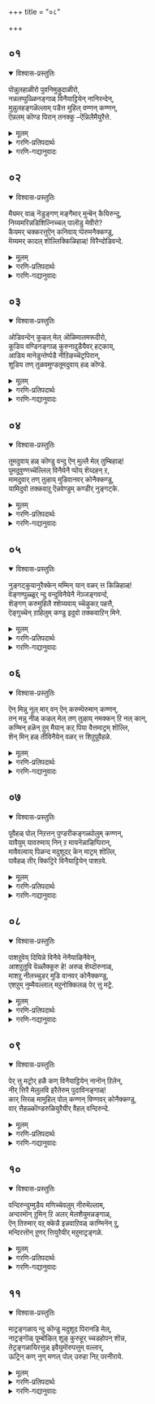 +++
title = "०८"

+++

## ०१
<details open><summary>विश्वास-प्रस्तुतिः</summary>

पॊन्नुलहाळीरो पुवनिमुऴुदाळीरो,  
नन्नलप्पुळ्ळिनङ्गाळ् विनैयाट्टियेन् नानिरन्देन्,  
मुन्नुलहङ्गळॆल्लाम् पडैत्त मुहिल् वण्णन् कण्णन्,  
ऎन्नलम् कॊण्ड पिरान् तनक्कु –ऎन्निलैमैयुरैत्ते.
</details>

<details><summary>मूलम्</summary>

पॊन्नुलहाळीरो पुवनिमुऴुदाळीरो,  
नन्नलप्पुळ्ळिनङ्गाळ् विनैयाट्टियेन् नानिरन्देन्,  
मुन्नुलहङ्गळॆल्लाम् पडैत्त मुहिल् वण्णन् कण्णन्,  
ऎन्नलम् कॊण्ड पिरान् तनक्कु –ऎन्निलैमैयुरैत्ते.
</details>

<details><summary>गरणि-प्रतिपदार्थः</summary>

पॊन् उलहु आळीरो = परमपदवन्नु आळुवन्तागिरि, पुवनि मुऴुदु आळीरो = समस्त भूमण्डलवन्ने आळुवन्तागिरि, नल् नलम् = ऒळ्ळॆय सद्गुणगळुळ्ळ, पुळ् इनङ्गाळ् = पक्षिसमूहगळे,विनैयाट्टियेन् = महापापिष्ठळु नानु, नान् इरन्देन् = नानु \(निम्मन्नु\) प्रार्थिसुत्तेनॆ, मुन् = प्रारम्भदल्लि, उलहङ्गळ् ऎल्लाम् = समस्त लोकगळन्नू, पडैत्त = पडॆदुकॊण्ड \(सृष्टिसिद\), मुहिल् वण्णन् = मुगुलवण्णनाद, कण्णन् = अत्याकर्षकनु ऎन् नलम् कॊण्ड = नन्ननल्मॆगळन्नॆल्ला \(ऒळ्ळॆय गुणगळन्नु\) अपहरिसिद पिरान् तनक्कु = परमपुरुषनिगॆ, ऎन् निलैमै = नन्न दुस्थितियन्नु, उरैत्ते = बिन्नविसिये.
</details>

<details><summary>गरणि-गद्यानुवादः</summary>

ऒळ्ळॆय सद्गुणगळुळ्ळ पक्षिसमूहगळे, महापापिष्ठळाद नानु निम्मन्नु प्रार्थिसुत्तेनॆ. प्रारम्भदल्लि समस्तलोकगळन्नू सृष्टिसिद मुगिलवण्णनाद अत्याकर्षकनिगॆ, नन्न ऒळ्ळॆयगुणगळन्नॆल्ला अपहरिसिद परमपुरुषनिगॆ, नन्न दुःस्थितियन्नु नीवु भिन्नविसिये, परमपदवन्नुआळुवन्तागिरि, इल्लवे समस्तभूमण्डलवन्ने आळुवन्तागिरि. 

ईतिरुवाय् मॊऴिय पाशुरगळल्लि आळ्वाररु नायकियागि तम्म विरहसङ्कटवन्नु, तम्म सर्वस्ववन्नू कसिदुकॊण्डिरुव परमपुरुषनाद भगवन्तनल्लि बिन्नविसुवन्तॆ, स्वच्छन्दवागि हाराडुव बगॆबगॆय पक्षिसमूहगळन्नु दौत्यनडॆसुवन्तॆ बेडिकॊळ्ळुत्ताळॆ. 

पक्षिगळु भूमियन्नू आकाशवन्नू तम्मिष्टदन्तॆ बळसिकॊळ्ळतक्कवु. अवुगळ वास भूमिय मेलॆ, सञ्चार, हाराटगळॆल्ल आकाशदल्लि भूमिगॆ अण्टिरुवाग, अल्लिन कष्टकार्पण्यगळल्लि भागिगळागिद्दरू, भूमियन्नु बिट्टकूडले अदन्नॆल्ला मरॆतु आनन्ददिन्द इरतक्कवु. इदु अवुगळ सद्गुण. 

’नायकि’ हेळुत्ताळॆ- पक्षिसमूहगळे, कष्टपडुववरिगॆ, दुःखगळिगॆ, विरहिगळिगॆ नीवु उपकारमाडुव ऒळ्ळॆय गुणस्वभाववन्नुळ्ळवरु.परमपददल्लिरुववनू, अत्याकर्षकनू, मुगिलवण्णनू, ऎल्ला लोकगळन्नू सृष्टिसिदवनू आद परमपुरुषनु नन्न सर्वस्ववन्नू कसिदुकॊण्डु होगिद्दानॆ. अवनिन्द अगलिरुव दुःस्थितिगॆ नन्नन्नु तन्दिट्टिद्दानॆ. नीवु अवन बळिगॆ होगिनन्नीदुःस्थितियन्नु बिन्नविसि, नन्नन्नु कनिकरिसुवन्तॆ माडिरि. निम्म ई उपकारक्कॆ भूमण्डलवन्नू परमपदवन्नू आळुवन्तागिरि. 

उपकारक्कॆ प्रत्युपकार मादुवुदु धर्म. भगवन्तनिन्द अगलि, कॊरगुत्ता बन्धनदल्लिरुव नायकिगॆ उपकारमाडि, अवळु तन्नपरमपुरुषनन्नु सेरुवन्तॆ माडुव महदुपकारक्कॆ इह-परगळॆरडन्नू कॊट्टरू तीरदु ऎन्नलागुत्तदॆ.
</details>


## ०२
<details open><summary>विश्वास-प्रस्तुतिः</summary>

मैयमर् वाळ् नॆडुङ्गण् मङ्गैमार् मुन्बॆन् कैयिरुन्दु,  
निय्यमरिन्नडिशिल्निच्चल् पालॊडु मेवीरो?   
कैयमर् चक्करत्तुऎन् कनिवाय् प्पॆरुमनैक्कण्डु,  
मॆय्यमर् कादल् शॊल्लिक्किळिहाळ्\! विरैन्दोडिवन्दे.
</details>

<details><summary>मूलम्</summary>

मैयमर् वाळ् नॆडुङ्गण् मङ्गैमार् मुन्बॆन् कैयिरुन्दु,  
निय्यमरिन्नडिशिल्निच्चल् पालॊडु मेवीरो?   
कैयमर् चक्करत्तुऎन् कनिवाय् प्पॆरुमनैक्कण्डु,  
मॆय्यमर् कादल् शॊल्लिक्किळिहाळ्\! विरैन्दोडिवन्दे.
</details>

<details><summary>गरणि-प्रतिपदार्थः</summary>

मै अमर् = काडिगॆ तीडिरुव, वाळ् = सुन्दरवाद, नॆडुकण् = विशालवाद कण्णुगळ, मङ्गैमार् = युवतियर, मुन्बु = मुन्दॆ, ऎन् कै इरुन्दु= नन्नकैयिन्दले, नॆय् अमर् = तुप्पदिन्द कूडिद, इन् = इनिदाद, अडिशल् = अन्नवन्नू, निच्चल् = नित्यवू, पालॊडु = हालन्नू मेवीरो =उण्णुविरन्तॆ, कै अमर् = कैयल्लि धरिसिरुव, चक्करत्तु = चक्रायुधवन्नुळ्ळ, ऎन् = नन्न, कनिवाय् =तॊण्डेहण्णिनन्थ चॆन्दुटियुळ्ळ, पॆरुमानै कण्डु = परमपुरुषनन्नु कण्डु, मैय् अमर् = मैयल्लि तुम्बिरुव, कादल् शॊल्लि = प्रेमवन्नु तिळिसि, किळिहाल्= गिळिगळे, विरैन्दु = बेग, ओडि वन्दु = ओडि बन्दु.
</details>

<details><summary>गरणि-गद्यानुवादः</summary>

गिळिगळे, कैयल्लि चक्रायुधवन्नु धरिसिरुव, तॊण्डॆहण्णिनन्थ ऎन्दुटिय परमपुरुषनन्नु कण्डु, नन्न मैयल्लि कण्डु, नन्न मैयल्लि तुम्बिरुव प्रेमवन्नु तिळिसि, बेग ओडिबन्दु, काडिगॆ तीडिरुव, सुन्दरवाद विशालवाद कण्णुगळ युवतियर ऎदुरल्लि नन्न कैयिन्दले तुप्प बॆरॆसिद इनिदाद अन्नवन्नू हालन्नू उण्णुविरन्तॆ. 

हिन्दिन पाशुरदल्लि पक्षिगळे \(पक्षिगळ हिण्डुगळे\) ऎन्दु सम्बोधिसलायितु. गगनदल्लि मेलमेलक्कॆ बलु ऎत्तरक्कॆ हारि होगुव हक्किगळु अवु ऎन्दु तोरुत्तदॆ. अवु परमपुरुषनिगॆ मुट्टिसुव तन्न व्यामोह वार्तॆगॆ अवक्कॆ ई लोकवन्नू, परलोकवन्नू नीडिद्दायितु. ई पाशुरदल्लि गिळिय हिण्डन्नु कुरितु हेळलागुत्तिदॆ. अवेनु पञ्जरद साकुगिळिगळो, सामान्यवाद स्वच्छन्द गिळिगळो काणॆ. अवु माडुव उपकार्‍अक्कॆ नडॆसुव औतणवन्नादरू गमनिसोण. 

नायकि हेळुत्ताळॆ- गिळिगळे, नीवु चक्रायुधवन्नु धरिसिरुव \(परमसमर्थनाद\), तॊण्डॆहण्णिन तुटिगळ \(अत्याकर्षक सुन्दरनाद\) परमपुरुषन बळिगॆ होगि, नन्न भरिसलारद व्यामोहवन्नु अवनल्लि बिन्नविसि, बेग नन्नल्लिगॆ बन्दु बिडि. नीवु माडुव उपकारक्कॆ प्रतियागि, युवतियराद नन्न गॆळतियर कण्ण मुन्दॆये, नन्नकैयिन्दले, निमगॆ तुप्पान्नवन्नु उणिसुत्तेनॆ. हालन्नु कुडिसुत्तेनॆ. \(तुप्पान्नवन्नू हालन्नवन्नू उणिसुत्तेनॆ\). निमगॆ तृप्तियन्नू सन्तोषवन्नूनीडुत्तेनॆ.
</details>


## ०३
<details open><summary>विश्वास-प्रस्तुतिः</summary>

ओडिवन्दॆन् कुऴल् मेल् ऒळिमालमरूदीरो,  
कूडिय वण्डिनङ्गाळ् कुरुनादुडैयैवर् हट्काय्,  
आडिय मानॆडुन्तेर्प्पडै नीऱिऴच्चॆट्रपिरान्,  
शूडिय तण् तुळवमुण्डतूमदुवाय् हळ् कॊण्डे.
</details>

<details><summary>मूलम्</summary>

ओडिवन्दॆन् कुऴल् मेल् ऒळिमालमरूदीरो,  
कूडिय वण्डिनङ्गाळ् कुरुनादुडैयैवर् हट्काय्,  
आडिय मानॆडुन्तेर्प्पडै नीऱिऴच्चॆट्रपिरान्,  
शूडिय तण् तुळवमुण्डतूमदुवाय् हळ् कॊण्डे.
</details>

<details><summary>गरणि-प्रतिपदार्थः</summary>

ओडि वन्दु= ओडिबन्दु, ऎन् कुऴल् मेल् = नन्न तलॆगूदलल्लि मुडिदिरुव, ऒळिमा मलर् = प्रकाशिसुव दॊड्ड हूगळ मेलॆ, ऊदीरो = ऊदिरि, कूडिय = ऒट्टुगूडिरुव, वण्डु इनङ्गाळ् = दुम्बिय हिण्डुगळे, कुरुनादु उडैय =कुरुनाडन्नुळ्ळ, ऐवर् हट्कु आय्= ऐवरिगॆ ऒदगिबन्दु, आडिय = ओडाडु \(हरिदाडु\)त्तिरुव मा =दॊड्ड, नॆडु= विस्तारवाद, तेर् पडै = तेरिन सैन्यवन्नु, नीऱु ऎऴ = पुडिपुडियागुवन्तॆ, शॆट्र = नाशमाडिद, पिरान् = परमपुरुषनु, शूडिय = मुडिदिरुव, तण् = तम्पाद, तुळवम् = तुलसियन्नु, उण्डक् = उण्ड, तू मदुवाय् हळ् कॊण्डे = परिशुद्धवाद जेनुसविद बायन्निट्टुकॊण्डे. 
</details>

<details><summary>गरणि-गद्यानुवादः</summary>

ऒट्टुगूडिरुव दुम्बिय हिण्डुगळे, कुरुनाडन्नुळ्ळ ऐवरिगॆ ऒदगि बन्दु, नुग्गि हरिदाडुव दॊड्ड विस्तारवाद तेरिन सैन्यवन्नु पुडिपुडियागुवन्तॆ नाशपडिसिद परमपुरुषनु मुडिदिरुव तम्पाद तुलसियन्नुण्ड शुद्धवाद जेनिन बायन्निट्टुकॊन्दे, ओडि बन्दु, नन्न तलॆगूदलिगॆ मुडिदिरुव प्रकाशिसुव दॊड्डहूगळमेलॆ ऊदिरि. 

हिन्दिन ऎरडु पाशुरगळल्लि ’नायकि’ तनगॆ उपकार माडिद पक्षिगळिगॆ प्रतियागि तानु तन्न कैयल्लि साध्यवादद्दन्नू साध्यवागिद्दन्नू सूरॆगॊळ्ळुवन्तॆ माडुवॆनॆन्दळष्टॆ. ई बगॆय कॊडुगॆय बगॆगॆ अवळिगॆ हेगॆन्निसितो काणॆ. ई पाशुरदल्लि तनगॆ भगवन्तन कडॆय ’प्रसाद’ ऒन्दु विधद \(रूपदल्लि\) सेरिदरॆ सन्तोषवागुवुदु ऎम्बन्तॆ, अवळु दुम्बिगळन्नु कुरितु हेळुत्ताळॆ. 

नायकि हेळुत्ताळॆ- हिण्डुहिण्डागि चलिसुत्तिरुव सुन्दरवाद दुम्बिगळे, धर्मक्के जयतरुवन्तॆ पञ्चपाण्डवरिगॆ सहायकनागि निन्तु, कुरुक्षेत्रद महाभारत युद्धदल्लि, अवर मेलॆ नुग्गिबरुत्तिद्द बलुदॊड्ड चतुरङ्ग बलवन्नु नुच्चुनुरि माडिद परमपुरुषनु तन्न किरीटदल्लि मुडिदिरुव परिमळ तुम्बिद तुलसिय दण्डॆय मकरन्दवन्नु सवियुत्ता इरुव नीवु, हागॆये नन्न बळिगॆ बन्नि. नन्न तलॆयल्लि मुडिदिरुव हूविन मेलॆ, आ परिमळिसुव परागगळन्नु, अवन कृपाप्रसादवागि, उदुरिसि, ननगॆ हर्षवन्नु तन्नि.
</details>


## ०४
<details open><summary>विश्वास-प्रस्तुतिः</summary>

तूमदुवाय् हळ् कॊण्डु वन्दु ऎन् मुल्लै मेल् तुम्बिहाळ्\!  
पूमदुवुण्णच्चॆल्लिल् विनैयेनै प्पॊय् शॆय्दहन् ऱ,  
मामदुवार् तण् तुऴाय् मुडिवानवर् कोनैक्कण्डु,  
यामिदुवो तक्कवाऱु ऎन्नवेण्डुम् कण्डीर् नुङ्गट्के.
</details>

<details><summary>मूलम्</summary>

तूमदुवाय् हळ् कॊण्डु वन्दु ऎन् मुल्लै मेल् तुम्बिहाळ्\!  
पूमदुवुण्णच्चॆल्लिल् विनैयेनै प्पॊय् शॆय्दहन् ऱ,  
मामदुवार् तण् तुऴाय् मुडिवानवर् कोनैक्कण्डु,  
यामिदुवो तक्कवाऱु ऎन्नवेण्डुम् कण्डीर् नुङ्गट्के.
</details>

<details><summary>गरणि-प्रतिपदार्थः</summary>

तू मदुवाय् हळ् कॊन्डु वन्दु = परिशुद्धवाद \(पवित्रवाद\) मधुविनल्लिट्टिद्द बायन्नु तन्दु, ऎन् मुल्लैमेल् = नन्न \(नानु मुडिदिरुव\) मल्लिगॆ हूगळ मेलॆ, तुम्बिहाळ् = दुम्बिगळे, पूमदु उण्ण = हूविन मधुवन्नु उण्णुवुदक्कॆ, शॆल्लिल् = होदरॆ, विनैयेनै= दुःखियागिरुव नन्नन्नु, पॊय् शॆय्दु = वञ्चिसि, अहन् ऱ = अगलिरुव, मामदु वार् = धारॆयन्तॆ विपरीतवागि सुरियुत्तिरुव, तण् तुऴाय् मुडि = तम्पाद तुलसिय हार्‍अवन्नु मुडिदिरुव, वानवर् कोनैकण्डु = परमपदवासिगळ ऒडॆयनन्नु कण्डु, याम् = नावु, इदुवो = इदो, \(ई मधुपानक्कॆ\), तक्क आऱु = तक्क हागॆ \(बन्दिद्देवॆ\), ऎन्नवेण्डुम् कण्डीर् = ऎन्नबेकु कण्डिरा, नुङ्गट्के = नीवुगळे \(निमगॆ नीवे\).
</details>

<details><summary>गरणि-गद्यानुवादः</summary>

परिशुद्धवू पवित्रवू आद मधुविनल्लिट्टिद्द बायन्नु, दुम्बिगळे, नन्नमल्लिगॆ हूविन मेलॆ, हू मधुवन्नुण्णलु होदरॆ, विरहदिन्द दुःखपडुत्तिरुव नन्नन्नु वञ्चिसिअगलिरुव, धारॆयन्तॆ मधुवन्नुसुरिसुत्तिरुव, तम्पाद तुलसिय हारवन्नु मुडिदिरुव, परमपदवासिगळ ऒडॆयनन्नु कण्डु, इदो नावु ई मधुपानक्कॆ तक्क हागॆ बन्दिद्देवॆ’ ऎन्दु निमगॆ नीवे ऎन्नबेकु कण्डिरा\! 

ई पाशुरदल्लि नायकि तानु परमपदद ऒडॆयनन्नु कैहिडियलु तक्कवळु ऎम्बुदन्नु बहळ चमत्कारवागि दुम्बिगळ मूलक हेळिसबयसुत्ताळॆ, इल्लि दुम्बिगळु दौत्य नडॆसुत्तवॆ. 

नायकि हेळुत्ताळॆ- दुम्बिगळे, परमपुरुषनाद भगवन्तनु मुडिदिरुव तुलसिय हारदिन्द परिशुद्धवू पवित्रवू आद मधुवन्नुण्डु बन्दवरु नीवु. इल्लिगॆ बन्दु ईग नानु मुडिदिरुव परिमळिसुव मल्लिगॆ हूविनल्लि हूमधुवन्नु उण्णुत्तिद्दीरि. नीवुमत्तॆ परमपुरुषन बळिगॆ होगुवुदादरॆ, अवनल्लि नन्न अगलिकॆय सङ्कटवन्नु तिळिसि, अल्लदॆ, नन्न बळि पान माडिद हू मधुविन रुचियू, परमपुरुषन बळियल्लि माडुव तुलसिय मधुविन रूचियू सरिसमवादुवॆन्दू, नीवु स्वामिय बळियल्लि मधुपानमाडलु तक्क हागॆ सिद्धवागि बन्दिरुवुदागियू अवनल्लि तप्पदॆ बिन्नविसि. 

’नायकि’यु ऎल्ल विधदल्लू परमपुरुषनिगॆ तक्कवळॆन्दू, अवळन्नु स्वामियु स्वीकरिसलेबेकॆन्दू हेळिदन्तॆ.
</details>


## ०५
<details open><summary>विश्वास-प्रस्तुतिः</summary>

नुङ्गट्कुयानुरैक्केन् मम्मिन् यान् वळर् त्त किळिहाळ्\!   
वॆङ्गण्पुळ्ळूर् न्दु वन्दुविनैयेनै नॆञ्जङ्गवर्न्द,  
शॆङ्गण् करुमुहिलै श्शॆय्यवाय् च्चॆऴुकऱ् पहत्तै,  
ऎङ्गुच्चॆन् ऱाहिलुम् कण्डु इदुवो तक्कवाऱिन् मिने.
</details>

<details><summary>मूलम्</summary>

नुङ्गट्कुयानुरैक्केन् मम्मिन् यान् वळर् त्त किळिहाळ्\!   
वॆङ्गण्पुळ्ळूर् न्दु वन्दुविनैयेनै नॆञ्जङ्गवर्न्द,  
शॆङ्गण् करुमुहिलै श्शॆय्यवाय् च्चॆऴुकऱ् पहत्तै,  
ऎङ्गुच्चॆन् ऱाहिलुम् कण्डु इदुवो तक्कवाऱिन् मिने.
</details>

<details><summary>गरणि-प्रतिपदार्थः</summary>

नुङ्गट्कु = निमगॆ, यान् = नानु, उरैक्केन् = हेळुत्तेनॆ, वम्मीन् = बन्निरि, यान् = नानु, वळर् त्त = बॆळॆसिद किळिहाल् = गिळिगळे, वॆम् कण् पुळ् = कॆङ्गण्णिन पक्षियन्नु\(गरुडनन्नु\), ऊर् न्दु = वाहननागि, वन्दु = बन्दु, विनैयेनै = विरहदुःखितळाद नन्न, नॆञ्जै कवर् न्द = मनस्सन्नु अपहरिसिद, शॆम् कण् = \(कॆन्दावरॆयन्तॆ\) कॆम्पगॆ विशालवाद कण्णिन, करुमुहिलै= कार्मुगिलन्नु, शॆय्यवाय् = कॆम्पनॆय तुटिगळ, शॆऴुकऱ् पहत्तै= सुन्दरवाद कल्पवृक्षवन्नु, ऎङ्गु शॆन् ऱु आहिलुम् कण्डु = ऎल्लिगॆ होगियादरू कण्डु, इदुवो = इदे अल्लवे, तक्कआऱु = तक्क रीति, ऎन् मिने = ऎन्निरि. 
</details>

<details><summary>गरणि-गद्यानुवादः</summary>

नानु बॆळॆसिद गिळिगळे, बन्नि निमगॆ नानु हेळुत्तेनॆ. कॆङ्गण्णिन पक्षियन्नु वाहनवागि बन्दु विरहदुःखितळाद नन्न मनस्सन्नु अपहरिसिद कॆम्पगॆ \(विशालवाद\) कण्णिन, कार्मुगिलन्नु, चॆन्दुटिगळ सुन्दरवाद कल्पवृक्षवन्नु ऎल्लिगॆ होगियादरू कण्डु, ’इदेयो तक्क रीति?’ ऎन्निरि. 

हिन्दिन पाशुरगळल्लि, तन्नन्नु वञ्चिसि, विरहियन्नागिसि, हॊरटुहोद परमपुरुषनिगागि, पक्षिय हिण्डुगळन्नु, गिळिय हिण्डुगळन्नु, दुम्बियहिण्डुगळन्नु दौत्य बिडुत्ताळॆ. अवु परमपदवन्नु तपुपुवुवॆन्दु अवळु नम्बिद्दळु. अवु अल्लिगॆ होदुवो, स्वामियन्नु कण्डु नायकिय बिन्नहवन्नु अरिकॆमाडिदवो तिळियदु. आद्दरिन्द अवळु तन्न साकुगिळिगळन्ने ईग दौत्य-बिडुत्ताळॆ. 

नायकि हेळुत्ताळॆ- नन्न साकु गिळिगळे, बन्नि, निमगॆ ऒन्दु मातन्नु हेळुत्तेनॆ. गरुडवाहननागि बन्दु, नन्नन्नु वञ्चिसि नन्न मनस्सन्नु अपहरिसिद, कॆन्दावरॆयन्तॆ कण्णुळ्ळ, चॆन्दुटिगळ, कार्मुगिल, सुन्दरवाद कल्पवृक्षवन्नु नीवु कण्डुकॊळ्ळलेबेकु. अवनु ऎल्ले इरलि, अल्लिगॆ होगि ’इदेयो निन्न तक्क \(योग्यवाद\) नडतॆ” ऎन्दु हेळि बन्नि. 

\(कॆन्दावरॆयन्तॆ कण्णु\) ’शॆङ्गण्’ ’शॆव्वाय्’ ’शॆय्यवाय्’ ई पदगळु भगवन्तन अतुळ सौन्दर्य, आकर्षणॆगळन्नु सूचिसुत्तवॆ. ’करुमुहिल्’ ऎम्बुदु कार्मुगिलन्तॆ अपरिमित औदार्यवन्नु सूचिसुत्तदॆ. “कऱ् पहम्” ऎम्बुदु, कल्पवृक्षद हागॆ बेडिद्दन्नु नीडुव औदार्यवन्नु सूचिसुत्तदॆ.

“ऎङ्गुच्चॆन् ऱाहिलुम्” – ’ऎल्लिगॆ होगियादरू’ ऎन्दरॆ, भगवन्तनिरुव स्थळयावुदो अदन्नु हुडुकि, कण्डुकॊण्डु ऎन्दर्थ. सर्वेश्वरनिगॆ ’परमपद’, ’पाल्गडलु’, धरॆय मेलॆ दिव्यक्षेत्रगळु, ऎल्ल जीविगळान्तरङ्ग, मत्तु तन्नसृष्टिय ऎल्लॆल्लू स्थळवॆन्दु इल्लि परोक्षवागि सूचिसिदन्तॆ.
</details>


## ०६
<details open><summary>विश्वास-प्रस्तुतिः</summary>

ऎन् मिन्नु नूल् मार् वन् ऎन् करुम्पॆरुमान् कण्णन्,  
तन् मन्नु नीळ् कऴल् मेल् तण् तुऴाय् नमक्कन् ऱि नल् कान्,   
कण्मिन् हळॆन् ऱुम् मैयान् कऱ् पिया वैत्तमाट्रम् शॊल्लि,  
शॆन् मिन् हळ् तीविनैयेन् वळर् त्त शिऱुपूवैहळे.
</details>

<details><summary>मूलम्</summary>

ऎन् मिन्नु नूल् मार् वन् ऎन् करुम्पॆरुमान् कण्णन्,  
तन् मन्नु नीळ् कऴल् मेल् तण् तुऴाय् नमक्कन् ऱि नल् कान्,   
कण्मिन् हळॆन् ऱुम् मैयान् कऱ् पिया वैत्तमाट्रम् शॊल्लि,  
शॆन् मिन् हळ् तीविनैयेन् वळर् त्त शिऱुपूवैहळे.
</details>

<details><summary>गरणि-प्रतिपदार्थः</summary>

ऎन् = नन्न, मिन्नु= हॊळॆयुव, नूल्मार् वन् = यज्ञोपवीतवन्नुऎदॆयल्लि उळ्ळवनू, ऎन् करुपॆरुमान् = नन्न करिय परमपुरुषनु, कण्णन् = अत्याकर्षकनु, तन् मन्नु = तन्नन्नु आश्रयिसिद \(आश्रयिसुव\), नीळ् कऴल् मेल् = उद्दनाद \(विशालवाद\) तिरुवडिगळ मेलण, तण् = तम्पाद, तुऴाय् = तुलसियन्नु, नमक्कू अन् ऱि = नमगल्लदॆ, नल् कान् = \(बेरॆयवरिगॆ\) कॊडनु, कण्मिन् हळ् = \(इदन्नु\) कलितुकॊळ्ळिरि, ऎन् ऱु = ऎन्दु, उम्मै = निमगॆ, यान् = नानु, कऱ् पिया वैत्त = कलिसिकॊट्ट, माट्रम् = मात्रवे, शॊल्लि= हेळि, शॆन् मिन् हळ् = समीपिसिरि, तीविनैयेन् = महापापियाद नानु, वळर् त्त = बॆळॆसिद, पूवै हळे = मैनाहक्किगळे. 
</details>

<details><summary>गरणि-गद्यानुवादः</summary>

महापापियाद नानु बॆळॆसिद मैनाहक्किगळे, परमपुरुषनन्नु समीपिसि, नन्न हॊळॆयुव यज्ञोपवीतवन्नु ऎदॆयल्लि उळ्ळवनु, नन्नकरिय परमपुरुषनु, अत्याकर्षकनु, तन्नन्नु आश्रयिसुव विशालवाद तिरुवडिगळ मेलण तम्पाद तुलसियन्नु नमगल्लदॆ बेरॆयवरिगॆ कॊडनु ऎन्दु नानु कलिसिकॊट्ट मात्रवे हेळि. 

हिन्दिन पाशुरदल्लि भगवन्तनन्नु मूदलिसि आडिद्दायितु. ईग अवनन्नु स्तुतिसि, ऒलिसिकॊळ्ळलु प्रयत्ननडॆयुत्तिदॆ. अदक्कागि नायकि तानु साकिद मैनाहक्किगळिगॆ भगवन्तन बळियल्लि अवु आडबेकाद मातन्नु कलिसुत्ताळॆ. 

नायकि हेळुत्ताळॆ- नानु साकिद मैनागळे, नीवु नन्न प्रियतमनाद परमपुरुषनन्नु समीपिसि, अवन मुन्दॆ, नानु कलिसिकॊट्टष्टु मातुगळन्नु मात्रवे हेळि- “नन्न हॊळॆयुव यज्ञोपवीतवन्नु धरिसिदवनु, नन्न कप्पुबण्णद पाम पुरुषनु, अत्याकर्षकनु, तन्नन्नु आश्रयिसुव विशालवाद तिरुवडिगळ मेलिरुव तम्पाद तुलसिय प्रसादवन्नु नमगल्लदॆ बेरॆ यारिगू कॊडनु- ऎन्दु मात्र हेळि.
</details>


## ०७
<details open><summary>विश्वास-प्रस्तुतिः</summary>

पूवैहळ् पोल् निऱत्तन् पुण्डरीकङ्गळ्पोलुम् कण्णन्,  
यावैयुम् यावरुमाय् निन् ऱ मायनॆन्नाऴिप्पिरान्,  
मावैवल्वाय् पिळन्द मदुशूदऱ् कॆन् माट्रम् शॊल्लि,  
पावैहळ् तीर् क्किट्रिरे विनैयाट्टियेन् पाशऱवे.
</details>

<details><summary>मूलम्</summary>

पूवैहळ् पोल् निऱत्तन् पुण्डरीकङ्गळ्पोलुम् कण्णन्,  
यावैयुम् यावरुमाय् निन् ऱ मायनॆन्नाऴिप्पिरान्,  
मावैवल्वाय् पिळन्द मदुशूदऱ् कॆन् माट्रम् शॊल्लि,  
पावैहळ् तीर् क्किट्रिरे विनैयाट्टियेन् पाशऱवे.
</details>

<details><summary>गरणि-प्रतिपदार्थः</summary>

पूवैहळ् पोल् = अगसॆय हूविन हागॆ, निऱत्तन्= बण्णवुळ्ळवनु, पुण्डरीकङ्गळ् पोलुम् = बिळिदावरॆगळन्नु होलुव, कण्णन् = कण्णुगळुळ्ळवनु, यावैयुम् = सकल अचेतनवस्तुगळू, यावरुम् = ऎल्ला चेतनवस्तुगळु, आय् = आगि, निन् ऱ = इरुव, मायन् = आश्चर्यकारियु, ऎन् आऴिप्पिरान् = नन्न चक्रायुधद परमपुरुषनु, मावै वल् वाय् पिळन्द = कुदुरॆय बलिष्ठवाद बायन्नु सीळिहाकिद, मदुशूदऱ् कु = मधुसूदननिगॆ, ऎन् माट्रम् = नन्न सङ्कटवन्नु, शॊल्लि= हेळि, पावैहळ् = आटद गॊम्बॆगळे, तीर् क्किट्रिरे = तीरिसिरि, विनैयाट्टियेन् = पापियाद, नन्नपाशऱवे = वर्णहीनतॆयन्नु. 
</details>

<details><summary>गरणि-गद्यानुवादः</summary>

आटदगॊम्बॆगळे, अगसॆय हूविनहागॆ बण्णवुळ्ळवनु, बिळिदावरॆयन्नु होलुव कण्णुगळुळ्ळवनु, ऎल्ला अचेतनवस्तुगळु, ऎल्ला चेतनवस्तुगळु आगिरुव आश्चर्यकारियु, नन्न चक्रायुधद परमपुरुषनु, आद कुदुरॆय बलिष्ठवाद बायन्नु सीळि हाकिद मधुसूदननिगॆ नन्न सङ्कटवन्नु हेळि पापियाद नन्न वर्णहीनतॆयन्नु \(बिळिचिकॊण्डिरुवुदन्नु\) तीरिसिरि. 

ई पाशुरदल्लि नायकि तन्नसङ्कटवन्नु तोडिकॊळ्ळुवुदक्कॆ तन्न आटदगॊम्बॆगळन्ने उपयोगिसिकॊण्डिद्दाळॆ. इदुवरॆगॆ हाराडुव हक्किगळन्नु, दुम्बिगळन्नु दौत्य नडॆसुवन्तॆ माडिकॊण्डिद्दळष्टॆ. ईग अचेतनवस्तुगळाद आटदगॊम्बॆगळन्नु सम्बोधिसुत्ताळॆ. 

भगवन्तनु ऎल्ला चेतन अचेतन वस्तुगळ स्वरूपि ऎन्दु पाशुरदल्लि तानु हेळुव हागॆ ई आटद गॊम्बॆगळु तनगॆ सहाय माडुवुवॆम्ब आशॆ नायकिगॆ इद्दिरबहुदु. अल्लदॆ, दिनबळकॆय वस्तुगळु अवु आद्दरिन्द, अवु तन्न इङ्गितवन्नू चॆन्नागि अरितुकॊण्डिवॆ ऎम्ब भ्रमॆयू सह.

मावै वल् वाय् पिळन्द” – भगवन्तनु श्रीकृष्णावतारियागि नडॆसिद ऒन्दु प्रसङ्गविदु. कंसनिन्द प्रेरितनाद केशि ऎम्ब राक्षसनु बालकृष्णनन्नु कॊल्ललु कुदुरॆय वेषवन्नु धरिसि बन्दनु. तन्न बायन्नु चॆन्नागि अगलिसिकॊण्डु, कृष्णनन्नु कच्चिकॊल्ललु मुन्नुगिदाग, बालकृष्णनु तन्न पुट्टकैगळिन्दले आ कुदुरॆय दवडॆगळन्नु हिडिदु, अगलिसि, सीळि, अदन्नु कॊन्दु हाकिदनु.

मधु ऎम्ब राक्षसनन्नु कॊन्दद्दरिन्द, श्रीकृष्णनिगॆ ’मधुसूदन’ ऎन्दु हॆसरायितु. 

नायकि हेळुत्ताळॆ- आटद गॊम्बॆगळे, चक्रायुधधारियागि, परम समर्थनाद, सृष्टिय समस्त वस्तुगळरूपदल्लि शोभिसुव नन्न परमपुरुषनिगॆ, नन्न विरहद सङ्कटवन्नु तिळिसि, अवन मनवॊलिसबारदे?
</details>


## ०८
<details open><summary>विश्वास-प्रस्तुतिः</summary>

पाशऱुवॆय् दियिन्ने विनैये नॆनैयाऴिनैवेन्,  
आशऱुतूवि वॆळ्लैक्कूरु हे\! अरुळ् शॆय्दॊरुनाळ्,   
माशऱु नीलच्चुडर् मुडि वानवर् कोनैक्कण्डु,  
एशऱुम् नुम्मैयल्लाल् मऱुनोक्किलळ् पेर् त्तु मट्रे.
</details>

<details><summary>मूलम्</summary>

पाशऱुवॆय् दियिन्ने विनैये नॆनैयाऴिनैवेन्,  
आशऱुतूवि वॆळ्लैक्कूरु हे\! अरुळ् शॆय्दॊरुनाळ्,   
माशऱु नीलच्चुडर् मुडि वानवर् कोनैक्कण्डु,  
एशऱुम् नुम्मैयल्लाल् मऱुनोक्किलळ् पेर् त्तु मट्रे.
</details>

<details><summary>गरणि-प्रतिपदार्थः</summary>

पाशऱवु ऎय्दि = देहद बण्णवन्नु कळॆदुकॊण्डु, इन्ने = ई रीतियल्लि, विनैयेन् = पापिष्ठळाद नानु, ऎनै = ऎष्टु, ऊऴि = कालवन्नु \(युगगळन्नु\), नैवेन् = कॊरगुत्तिरुवॆनु, आशु अऱ = स्वल्पवू कळङ्कविल्लद \(कॊळॆयिल्लद\), शूवि = रॆक्कॆगळ, वॆळ्ळै कुरुहे = बिळिय कॊक्करॆये, अरुळ् शॆय्दु = कृपॆमादि, ऒरुनाळ् = ऒन्दु दिन, माशु अऱु = स्वल्पवू कळङ्कविल्लद \(परिशुद्धवाद\), नीलम् शुडर् मुडि= नीलतेजस्सिन किरीटवन्नु धरिसिरुव, वानवर् कोनैकण्डु = परमपदवासिगळ ऒडॆयनन्नु कण्डु, एशु अऱुम् = अपहास्यक्कॆ \(दूषणॆगॆ\) अवकाशविल्लद \(स्वल्पवू हास्यास्पदवल्लद\), नुम्मै अल्लाल् = तम्मन्नल्लदॆ, मऱुनोक्कु = बेरॆ नोटवन्नु, इलळ् = इल्लदवळागिद्दाळॆ, पेर् त्तु मट्रे = अगलिद बळिक. 
</details>

<details><summary>गरणि-गद्यानुवादः</summary>

कॊळॆयिल्लद बिळिय रॆक्कॆगळ कॊक्करॆगळे, देहद बण्णवन्नु कळॆदुकॊण्डु ई रीतियल्लि इन्नॆष्टु काल \(युगगळन्नु\) कळॆयुत्तिरलि? \(नीवु\) कृपॆमाडि ऒन्दुदिन परिशुद्धवाद नीलकान्तिय किरीटवन्नु धरिसिरुव परमपदवासिगळ ऒडॆयनन्नु कण्डु, दूषणॆगॆ स्वल्पवू अवकाशविल्लद तम्मन्नल्लदॆ बेरॆ दृष्टि \(नोट\)वन्नु, अगलिद बळिक, इल्लदवळागिद्दाळॆ \(ऎन्दु बिन्नविसि\). 

ई पाशुरदल्लि नायकि, मत्तॆ बिळिय कॊक्करॆगळन्नु कण्डु, तन्न विरहद परिस्थितियन्नू, तन्न पारिशुद्धतॆयन्नू, तन्न निश्चलप्रेमवन्नू भगवन्तनल्लि बिन्नविसुवन्तॆ केळिकॊळ्ळुत्ताळॆ. 

परमपुरुषनु नायकियन्नु तन्न कडॆगॆ आकर्षिसि, तन्न प्रेमवन्नु तोरिसि, अवळु तन्नल्लिपरिपुर्णवागि अनुरक्तळागुवन्तॆ माडि, आ स्थितियल्लि अवळन्नगलि कण्मरॆयादनष्टॆ. अन्दिनिन्द अवळु कॊरगुत्ता, बिळिचिकॊण्डु, कालकळॆयुत्तिद्दाळॆ, इष्टागि, अवळिगॆ तन्न स्वामियल्लि स्वल्पवू कोपविल्ल. अवनल्लि ऎळ्ळष्टू दोषवॆणिसुवुदिल्ल. ताने पापि. अवनु परिशुद्धनु ऎन्दु तिळियुत्ता, अवनन्ने नम्बि, अवनल्लि निश्चलवाद प्रेमवुळ्ळवळागिद्दाळॆ. ई विषयवन्नु तन्न स्वामियल्लि बिन्नविसबेकॆन्दु कॊक्करॆगळिगॆ हेळुत्ताळॆ. 

नायकि हेळुत्ताळॆ- शुद्धवाद बिळिय रॆक्कॆगळ कॊक्करॆगळे, नानु कृशगॊळ्ळुत्ता, देहद बण्णवन्नु कळॆदुकॊण्डु, कॊरगुत्ता इन्नॆष्टु काल कळॆयुत्तिरलि? नीवु कृपॆमाडि, दिव्यकान्तियिन्द बॆळगुव किरीटवन्नु धरिसिरुव, परापदवासिगळ ऒडॆयन बळिगॆ ऒन्दु दिन होगि, आ नन्न प्रियतमनन्नु कण्डु, स्वामियु नन्नन्नगलिद बळिक, अवन बगॆगॆ ननगॆ स्वल्पवू कोपविल्लवॆन्दू, अवनल्लि दोषवन्नु नानु ऎणिसुवुदिल्लवॆन्दू, अवनु परिशुद्धनू दोषदूरनॆन्दू, अवननगलिद क्षणदिन्दलू नानु अवनन्नल्लदॆ अन्यदृष्टियुळ्ळवळागिल्लवॆन्दू, नन्नदु निश्चलप्रेमवॆन्दू बिन्नविसबेकु, कण्डिरा\! इदे नन्न प्रार्थनॆ.
</details>


## ०९
<details open><summary>विश्वास-प्रस्तुतिः</summary>

पेर् त्तु मट्रोर् हळै कण् विनैयाट्टियेन् नानॊन् ऱिलेन्,  
नीर् त्तिरै मेलुलवि इरैतेरुम् पुदाविनङ्गाळ्\!  
कार् त्तिरळ् मामुहिल् पोल् कण्णन् विण्णवर् कोनैक्कण्डु,   
वार् त्तैहळ्कॊण्डरुळियुरैयीर् वैहल् वन्दिरुन्दे.
</details>

<details><summary>मूलम्</summary>

पेर् त्तु मट्रोर् हळै कण् विनैयाट्टियेन् नानॊन् ऱिलेन्,  
नीर् त्तिरै मेलुलवि इरैतेरुम् पुदाविनङ्गाळ्\!  
कार् त्तिरळ् मामुहिल् पोल् कण्णन् विण्णवर् कोनैक्कण्डु,   
वार् त्तैहळ्कॊण्डरुळियुरैयीर् वैहल् वन्दिरुन्दे.
</details>

<details><summary>गरणि-प्रतिपदार्थः</summary>

पेर् त्तु = अगलि, मट्रु = बेरॆ, ओर् = ऒब्बरु, कळैकण् = सॊरगिदवरन्नु, विनैयाट्टियेन् नान् = पापियाद नानु, ऒन् ऱिलेन् \(ऒन् ऱुइलेन्\) = साटियिल्लदवळागिद्देनॆ, नीर् तिरैमेल् = नीरिन अलॆगळ मेलॆ, उलवि = सञ्चरिसुत्ता, इरै तेरुम् = आहारवन्नु हुडुकुव, पुदा इनङ्गाळ् = कॊक्करॆय \(नीरुकोळिगळ\) हिण्डुगळे, कार् = मळॆगालद,तिरळ् = दट्टवागि बरुव,मा मुहिल् पोल् = महामेघगळ हागॆ, कण्णन् =अत्याकर्षकनाद, विण्णवर् कोनै कण्डु = परमपदवासिगळ ऒडॆयनन्नु कुरितु, वार् त्तैहळ् कॊण्डु =समाचारवन्नु तिळिदु, अरुळि = कृपॆमाडि, उरैयीर् = ननगॆ हेळिरि, वैहल् = यावागलू, वन्दु इरुन्दे =\(नन्न बळि\) बन्दु इरुत्ता.
</details>

<details><summary>गरणि-गद्यानुवादः</summary>

नीरिन अलॆगळ मेलॆ सञ्चरिसुत्ता आहारवन्नु हुडुकुव नीरु कोळिगळ गुम्पुगळे, \(तन्न प्रियतमनिन्द\) अगलि बेरॊब्ब सॊरगिदवरन्नु पापियाद ननगॆ साटियादवरन्नु कण्डिल्ल. मळॆगालद दट्टवाद महामेघगळ हागॆ अत्याकर्षकनाद परमपदवासिगळ ऒडॆयनन्नु कण्डु, समाचारवन्नु तिळिदु, कृपॆमाडि \(नन्न बळि\) यावागलू बन्दु इरुत्ता, ननगॆ हेळिरि. 

नायकि हेळुत्ताळॆ- नीरिन अलॆगळ मेलॆये सञ्चरिसुत्ता निम्म आहारवन्नु हुडुकिकॊळ्ळुव नीरुकोळिगळे, नानु नन्न प्रियतमनिन्द वञ्चितळाद विरहि. कडुपापि. नन्न हागॆ सङ्कटपडुववरन्नु बेरॆ यारन्नू नानु कण्डिल्ल. नन्न परमपुरुषनु मळॆगालद दट्टवाद दॊड्ड मोडदन्तॆ अत्याकर्षकनु. परमपदवासिगळ ऒडॆयनु. नीवु कृपॆमाडि अवनन्नु काणिरि. नन्न बगॆगॆ अवनिन्द समाचारवन्नु तिळिदु, यावागलू नन्न बळिये इरुत्ता, अदन्नॆल्ला ननगॆ तिळिसि. नन्न मनस्सन्नु नॆम्मदिगॊळिसि.
</details>


## १०
<details open><summary>विश्वास-प्रस्तुतिः</summary>

वन्दिरुन्दुम्मुडैय मणिच्चेवलुम् नीरुमॆल्लाम्,   
अन्दरमॊन् ऱुमिन् ऱि अलर् मेलशैयुमन्नङ्गाळ्,  
ऎन् तिरुमार् वऱ् क्कॆन्नै इन्नवाऱिवळ् काण्मिनॆन् ऱु,  
मन्दिरत्तॊन् ऱुणर् त्तियुरैयीर् मऱुमाट्रङ्गळे.
</details>

<details><summary>मूलम्</summary>

वन्दिरुन्दुम्मुडैय मणिच्चेवलुम् नीरुमॆल्लाम्,   
अन्दरमॊन् ऱुमिन् ऱि अलर् मेलशैयुमन्नङ्गाळ्,  
ऎन् तिरुमार् वऱ् क्कॆन्नै इन्नवाऱिवळ् काण्मिनॆन् ऱु,  
मन्दिरत्तॊन् ऱुणर् त्तियुरैयीर् मऱुमाट्रङ्गळे.
</details>

<details><summary>गरणि-प्रतिपदार्थः</summary>

वन्दु इरुन्दु = सामान्यवागि \(ऎदुरल्लि\) बन्दिरुव, उम्मुडैय = निम्म, मणि = सुन्दरवाद, शेवलुम् =हॆण्णुहक्किगळू, नीरुम् = नीवू,ऎल्लाम् = ऎल्लवू, अन्दरम् ऒन् ऱुम् इन्ऱि = स्वल्पवू व्यत्यासविल्लदन्तॆ \(स्वल्पवू अन्तरविल्लदन्तॆ – ऒन्दन्नॊन्दु हॊन्दिकॊण्डु ऒट्टॊट्टागि\), अलर् मेल् = हूगळ मेलॆ, अशैयुम् = आडुत्तिरुव \(सञ्चरिसुत्तिरुव\), अन्नङ्गाळ् = हंसपक्षिगळे, ऎन् =नन्न \(स्वामियाद\), तिरुमार् वऱ् कु = लक्ष्मीदेवियन्नु ऎदॆयल्लि उळ्ळवनिगॆ \(लक्ष्मीवल्लभनिगॆ\), ऎन्नै = नन्नन्नु कुरितु, इन्न आऱु इवळ् काण्मिन् ऎन् ऱु = नन्नन्नु कुरितु, इन्न आऱु इवळ् काण्मॆन् ऎन् ऱु = ई रीतियवळु इवळु काणिरि ऎन्दु, मन्दिरत्तु = \(एकान्त\) मन्दिरदल्लि, ऒन् ऱु = स्वल्प, उणर् त्ति = तिळियपडिसि, उरैयीर् = हेळिरि, मरुमाट्रङ्गळे= प्रत्युत्तरवन्ने.
</details>

<details><summary>गरणि-गद्यानुवादः</summary>

सामान्यवागि ऎदुरल्लि निम्म सुन्दरवाद हॆण्णुहक्किगळू नीवू ऎल्लवू स्वल्पवू अन्तरविल्लदन्तॆ ऒट्टॊट्टागि हूगळ मेलॆ आडुत्तिरुव हंसपक्षिगळे, नन्न स्वामियाद लक्ष्मीवल्लभनिगॆ नन्नन्नु कुरितु ’इवळु ई बगॆयवळु काणिरि’ ऎन्दु \(एकान्त\) मन्दिरदल्लि स्वल्प तिळियपडिसि, अवन प्रत्युत्तरवन्नु ननगॆ हेळिरि. 

ई पाशुरदल्लि नायकि तन्न नडतॆयल्लि पारिशुद्धतॆयन्नु तन्न नायकनिगॆ बिन्नविसबेकॆन्दु हंसपक्षिगळन्नु प्रार्थिसुत्ताळॆ. 

हंसपक्षिगळल्लि गण्डु, हॆण्णुगळु ऒट्टॊट्टागि नीर्नॆलॆगळल्लि बॆळॆयुव तावरॆ हूगळल्लि वासिसुत्तदॆ. अवुगळ नडतॆयन्नु कण्डु नायकिगॆ हेगॆन्निसितो\! मानव कुलक्के अनुमान, अपनम्बिकॆ मुन्तादवु अण्टि बन्दिदॆयो हेगो\! तन्न शीलस्वभावगळल्लू सर्वेश्वरनिगॆ अनुमानिसदॆ इरुवने? तानु योचिसुव, नुडियुव \(माडुव\) ऎल्लक्कू, ऎल्ल कालक्कू अवनु साक्षियल्लवे? आदरू चिन्तॆयिल्ल. तन्न शुद्धतॆयन्नु कुरितु इतररिन्द \(कण्डवरिन्द\) हेळिसुवुदु उचितवॆन्दू फलकारियॆन्दू नायकिय मनस्सिगॆ बन्दिरबेकु. 

“इन्नवाऱिवळ् काण्मिन्” – नायकि हंसगळ मूलक हेळि कळुहिसुव मातिदु? इवळ मनस्सॆन्थाद्दु, नडतॆ ऎन्थाद्दु, तन्न प्रियतमनिन्द अगलिद बळिक ऒन्दु क्षणकालवू बिडदॆ हेगॆ इवळु परितपिसुत्तिद्दाळॆ, हेगॆ कॊरगि कॊरगि कृशळागिद्दाळॆ, ऎम्ब विषयवन्नु कुरितु तन्न प्रियनाद लक्ष्मीवल्लभनिगॆ गुट्टागि तिळियपडिसि, अवन मनस्सन्नु प्रसन्नगॊळिसुवन्तॆ बेडुत्ताळॆ. 

भक्तन मनस्सन्नु कॆदकि, कॆदकि, तानु अनुग्रहिसलु अवनु तक्कवने ऎन्दु भगवन्तनु कण्डुकॊळ्ळुत्तानॆन्दु तोरुत्तदॆ.
</details>


## ११
<details open><summary>विश्वास-प्रस्तुतिः</summary>

माट्रङ्गळाय् न्दु कॊन्डु मदुशूद पिरानडि मेल्,  
नाट्रङ्गॊळ् पूम्बॊऴिल् शूऴ् कुरुहूर् च्चडहोपन् शॊन्न,  
तेट्रङ्गळायिरत्तुळ् इवैयुमॊरुपत्तुम् वल्लार्,   
ऊट्रिन् कण् नुण् मणल् पोल् उरुहा निऱ् परनीराये.
</details>

<details><summary>मूलम्</summary>

माट्रङ्गळाय् न्दु कॊन्डु मदुशूद पिरानडि मेल्,  
नाट्रङ्गॊळ् पूम्बॊऴिल् शूऴ् कुरुहूर् च्चडहोपन् शॊन्न,  
तेट्रङ्गळायिरत्तुळ् इवैयुमॊरुपत्तुम् वल्लार्,   
ऊट्रिन् कण् नुण् मणल् पोल् उरुहा निऱ् परनीराये.
</details>

<details><summary>गरणि-प्रतिपदार्थः</summary>

माट्रङ्गळ् = मातुगळन्नु, आय् न्दु कॊण्डु = आरिसिकॊण्डु, मदुशूद पिरान् अडिमेल् = मधुसूदननादस्वामिय तिरुवडिगळ मेलॆ, नाट्रम् कॊळ् = परिमळ तुम्बिरुव, पू पॊऴिल् शूऴ् = हूविनतोटगळिन्द सुत्तुवरिद, कुरुहूर् च्चडहोपन् = तिरुक्कूरुहूरिन शठगोपनु \(नम्माळ्वाररु\), शॊन्न = हेळिद, तेट्रङळ् = सत्यांशगळाद, आयिरत्तुळ् = ऒन्दु साविरदल्लि, इवैयुम् = इवुगळाद, ओर् = साटियिल्लद, पत्तुम् = हत्तुपाशुरगळन्नु, वल्लार् = बल्लवरु, ऊट्रिन् कण् = ऊटॆयल्लि, इरुव, नुण् मणल् पोल् = नुणुपाद मरळिन हागॆ, उरुहानिऱ् पर् नीराये = नीरागिये करगिहोगुत्तारॆ.
</details>

<details><summary>गरणि-गद्यानुवादः</summary>

मातुगळन्नु आरिसिकॊण्डु, मधुसूदननाद स्वामिय तिरुवडिगळ मेलॆ, परिमळ तुम्बिद हूदोटगळिन्द सुत्तुवरिद तिरुक्कूरुहूरिन शठगोपनु\(नम्माळ्वाररु\) हेळिद सत्यांशगळाद ऒन्दु साविरदल्लि साटियिल्लद ई हत्तु पाशुरगळन्नु बल्लवरु ऊटॆयल्लिरुव नुणुपाद मरळिन हागॆ, नीरागिये करगि होगुत्तारॆ. 

ऊट्रिन् कण् मण् मणल् पोल् उरुहानिऱ् पर् नीराये” – इदु बलु सुन्दरवाद उपमान. नॆलदिन्द नीरु उक्कि हरियुवुदन्नु ’ऊटॆ’ अथवा ’चिलुमॆ’ ऎन्नुत्तारॆ. ऊटॆयिन्द नीरु रभसवागि, ऒन्दे समनागि, हरिदु बरुत्तिरुत्तदॆ. अदर बायल्लिरुव सण्ण मरळु चिम्मी हरियुव नीरिन रभसक्कॆ सिगुत्तवॆ. सवॆयुत्तवॆ. बरबरुत्ता आ कणगळे मायवागुत्तवॆ. ऎन्दरॆ, अवु सवॆदु सवॆदु आ नीरिनल्लिये करगि हरिदु होगुत्तवॆ. हागॆये, ऎडॆबिडदन्तॆ भगवद्गुणानुभावदल्लिये मुळुगिरुव भक्तनु, हृदयान्तराळदिन्द उक्किहरियुव आ गुणानुभावदल्लिये सवॆदु सवॆदु कडॆगॆ तानू अदरल्लि ऒन्दागि होगुत्तानॆ. ऎन्दरॆ, भगवन्तन गुणगळ मूलक भगवन्तनल्लिये अवनु कलॆतु होगुत्तानॆ. 

भगवन्त सत्यस्वरूपि. अवनन्नु कुरितु हेळुवुदॆल्लवू सत्यांशगळे. तिरुक्कूरुहूरिन निवासियाद शठगोपनु \(नम्माळ्वाररु\) भगवन्तन गुणस्वभावगळन्नु ऎडॆबिडदॆ अनुभविसुत्ता, आ अनुभवगळनु कुरितु, आरिसि पोणिसिदन्तॆ, सुन्दरवाद मातुगळिन्द ऒन्दु साविर पाशुरगळन्नु रचिसि हाडिद्दानॆ. आ साविर पाशुरगळल्लि ई तिरुवाय् मॊऴिय हत्तुपाशुरगळन्नु मात्रवे आरिसिकॊण्डु, कलितु, अदर गूढार्थवन्नु यारु बल्लवरागुत्तारो, अवरु भगवद्गुणानुभावदल्लिये सेरि होगुत्तारॆ. भगवन्तनन्नु तप्पदॆ, सत्यांशगळ मूलक सत्यस्वरूपियन्नु, सेरिकॊळ्ळुत्तारॆ. हीगिदॆ ई तिरुवाय् मॊऴिय फलश्रुति.
</details>


